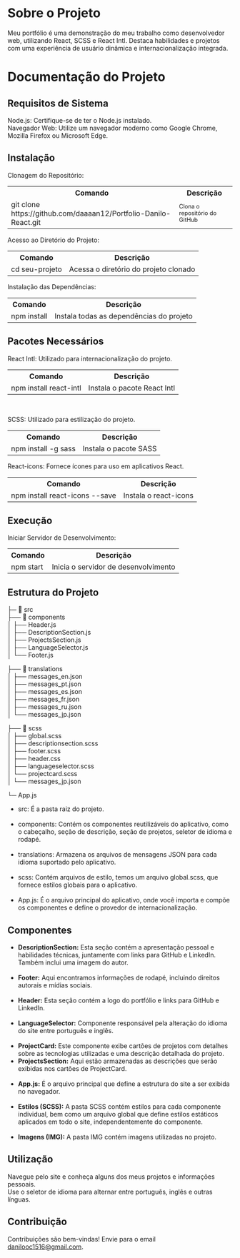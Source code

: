 
<body>
<div class="container">
  <h1>Sobre o Projeto</h1>
  <p>Meu portfólio é uma demonstração do meu trabalho como desenvolvedor web, utilizando React, SCSS e React Intl. Destaca habilidades e projetos com uma experiência de usuário dinâmica e internacionalização integrada.</p>
  
  <h1>Documentação do Projeto</h1>
  
  <h2>Requisitos de Sistema</h2>
  <p>Node.js: Certifique-se de ter o Node.js instalado.<br>
  Navegador Web: Utilize um navegador moderno como Google Chrome, Mozilla Firefox ou Microsoft Edge.</p>
  
  <h2>Instalação</h2>
  <p>Clonagem do Repositório:</p>
  <table>
    <tr>
      <th>Comando</th>
      <th>Descrição</th>
    </tr>
    <tr>
      <td>git clone https://github.com/daaaan12/Portfolio-Danilo-React.git</td>
      <td style="font-size: 0.8rem;">Clona o repositório do GitHub</td>
    </tr>
  </table>
  
  <p>Acesso ao Diretório do Projeto:</p>
  <table>
    <tr>
      <th>Comando</th>
      <th>Descrição</th>
    </tr>
    <tr>
      <td>cd seu-projeto</td>
      <td>Acessa o diretório do projeto clonado</td>
    </tr>
  </table>
  
  <p>Instalação das Dependências:</p>
  <table>
    <tr>
      <th>Comando</th>
      <th>Descrição</th>
    </tr>
    <tr>
      <td>npm install</td>
      <td>Instala todas as dependências do projeto</td>
    </tr>
  </table>
  
  <h2>Pacotes Necessários</h2>
  <p>React Intl: Utilizado para internacionalização do projeto.</p>
  <table>
    <tr>
      <th>Comando</th>
      <th>Descrição</th>
    </tr>
    <tr>
      <td>npm install react-intl</td>
      <td>Instala o pacote React Intl</td>
    </tr>
  </table>
    <br>
      <p>SCSS: Utilizado para estilização do projeto.</p>
  <table>
    <tr>
      <th>Comando</th>
      <th>Descrição</th>
    </tr>
    <tr>
      <td>npm install -g sass</td>
      <td>Instala o pacote SASS</td>
    </tr>
  </table>
        <p>React-icons: Fornece ícones para uso em aplicativos React.</p>
  <table>
    <tr>
      <th>Comando</th>
      <th>Descrição</th>
    </tr>
    <tr>
      <td>npm install react-icons --save</td>
      <td>Instala o react-icons</td>
    </tr>
  </table>
  
  <h2>Execução</h2>
  <p>Iniciar Servidor de Desenvolvimento:</p>
  <table>
    <tr>
      <th>Comando</th>
      <th>Descrição</th>
    </tr>
    <tr>
      <td>npm start</td>
      <td>Inicia o servidor de desenvolvimento</td>
    </tr>
  </table>
  
  <h2>Estrutura do Projeto</h2> 

├─ 📁 src <br> 
├── 📁 components <br>
│   ├── Header.js <br>
│   ├── DescriptionSection.js <br>
│   ├── ProjectsSection.js <br>
│   ├── LanguageSelector.js <br>
│   └── Footer.js <br>

├── 📁 translations <br>
│   ├── messages_en.json <br>
│   ├── messages_pt.json <br>
│   ├── messages_es.json <br>
│   ├── messages_fr.json <br>
│   ├── messages_ru.json <br>
│   └── messages_jp.json <br>

├── 📁 scss <br>
│   ├── global.scss <br>
│   ├── descriptionsection.scss <br>
│   ├── footer.scss <br>
│   ├── header.css <br>
│   ├── languageselector.scss <br>
│   └── projectcard.scss <br>
│   └── messages_jp.json <br>

└─ App.js <br>

<ul>
<li> src: É a pasta raiz do projeto.</li> <br>
<li> components: Contém os componentes reutilizáveis do aplicativo, como o cabeçalho, seção de descrição, seção de projetos, seletor de idioma e rodapé.</li>  <br>
<li>translations: Armazena os arquivos de mensagens JSON para cada idioma suportado pelo aplicativo.</li>  <br>
<li>scss: Contém arquivos de estilo, temos um arquivo global.scss, que fornece estilos globais para o aplicativo.</li>  <br>
<li>App.js: É o arquivo principal do aplicativo, onde você importa e compõe os componentes e define o provedor de internacionalização.</li>
</ul>

<h2>Componentes</h2>

<ul>
  <li><strong>DescriptionSection:</strong> Esta seção contém a apresentação pessoal e habilidades técnicas, juntamente com links para GitHub e LinkedIn. Também inclui uma imagem do autor.</li> <br>
  <li><strong>Footer:</strong> Aqui encontramos informações de rodapé, incluindo direitos autorais e mídias sociais.</li> <br>
  <li><strong>Header:</strong> Esta seção contém a logo do portfólio e links para GitHub e LinkedIn.</li> <br>
  <li><strong>LanguageSelector:</strong> Componente responsável pela alteração do idioma do site entre português e inglês.</li> <br>
  <li><strong>ProjectCard:</strong> Este componente exibe cartões de projetos com detalhes sobre as tecnologias utilizadas e uma descrição detalhada do projeto.</li>
  <li><strong>ProjectsSection:</strong> Aqui estão armazenadas as descrições que serão exibidas nos cartões de ProjectCard.</li> <br>
  <li><strong>App.js:</strong> É o arquivo principal que define a estrutura do site a ser exibida no navegador.</li> <br>
  <li><strong>Estilos (SCSS):</strong> A pasta SCSS contém estilos para cada componente individual, bem como um arquivo global que define estilos estáticos aplicados em todo o site, independentemente do componente.</li> <br>
  <li><strong>Imagens (IMG):</strong> A pasta IMG contém imagens utilizadas no projeto.</li>
</ul>

  
  <h2>Utilização</h2>
  <p>Navegue pelo site e conheça alguns dos meus projetos e informações pessoais.<br>
  Use o seletor de idioma para alternar entre português, inglês e outras línguas.</p>
  
  <h2>Contribuição</h2>
  <p>Contribuições são bem-vindas! Envie para o email <a href="mailto:danilooc1516@gmail.com">danilooc1516@gmail.com</a>.</p>

</div>
</body>

